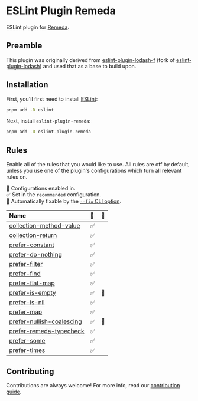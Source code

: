 # ESLint Plugin Remeda

ESLint plugin for [Remeda](https://github.com/remeda/remeda).

## Preamble

This plugin was originally derived from [eslint-plugin-lodash-f](https://github.com/AndreaPontrandolfo/eslint-plugin-lodash) (fork of [eslint-plugin-lodash](https://github.com/wix-incubator/eslint-plugin-lodash)) and used that as a base to build upon.

## Installation

First, you'll first need to install [ESLint](https://eslint.org/):

```sh
pnpm add -D eslint
```

Next, install `eslint-plugin-remeda`:

```sh
pnpm add -D eslint-plugin-remeda
```

## Rules

Enable all of the rules that you would like to use. All rules are off by default, unless you use one of the plugin's configurations which turn all relevant rules on.

<!-- begin auto-generated rules list -->

💼 Configurations enabled in.\
✅ Set in the `recommended` configuration.\
🔧 Automatically fixable by the [`--fix` CLI option](https://eslint.org/docs/user-guide/command-line-interface#--fix).

| Name                                                                 | 💼  | 🔧  |
| :------------------------------------------------------------------- | :-- | :-- |
| [collection-method-value](docs/rules/collection-method-value.md)     | ✅  |     |
| [collection-return](docs/rules/collection-return.md)                 | ✅  |     |
| [prefer-constant](docs/rules/prefer-constant.md)                     | ✅  |     |
| [prefer-do-nothing](docs/rules/prefer-do-nothing.md)                 | ✅  |     |
| [prefer-filter](docs/rules/prefer-filter.md)                         | ✅  |     |
| [prefer-find](docs/rules/prefer-find.md)                             | ✅  |     |
| [prefer-flat-map](docs/rules/prefer-flat-map.md)                     | ✅  |     |
| [prefer-is-empty](docs/rules/prefer-is-empty.md)                     | ✅  | 🔧  |
| [prefer-is-nil](docs/rules/prefer-is-nil.md)                         | ✅  |     |
| [prefer-map](docs/rules/prefer-map.md)                               | ✅  |     |
| [prefer-nullish-coalescing](docs/rules/prefer-nullish-coalescing.md) | ✅  | 🔧  |
| [prefer-remeda-typecheck](docs/rules/prefer-remeda-typecheck.md)     | ✅  |     |
| [prefer-some](docs/rules/prefer-some.md)                             | ✅  |     |
| [prefer-times](docs/rules/prefer-times.md)                           | ✅  |     |

<!-- end auto-generated rules list -->

## Contributing

Contributions are always welcome! For more info, read our [contribution guide](.github/CONTRIBUTING.md).
